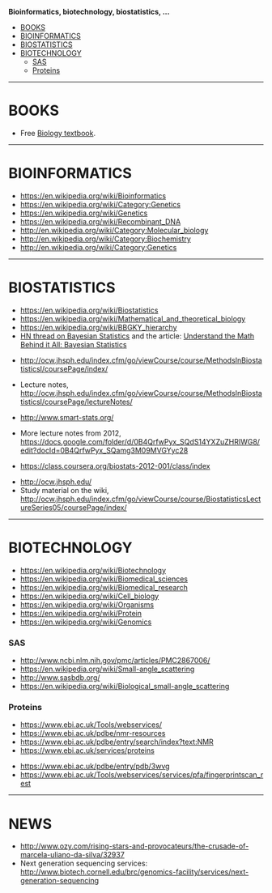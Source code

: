 **Bioinformatics, biotechnology, biostatistics, ...**

* [BOOKS](#books)
* [BIOINFORMATICS](#bioinformatics)
* [BIOSTATISTICS](#bioinformatics)
* [BIOTECHNOLOGY](#biotechnology)
   + [SAS](#sas)
   + [Proteins](#proteins)

----

# BOOKS
+ Free [Biology textbook](http://openstaxcollege.org/textbooks/biology/resources).

----

# BIOINFORMATICS
+ https://en.wikipedia.org/wiki/Bioinformatics
+ https://en.wikipedia.org/wiki/Category:Genetics 
+ https://en.wikipedia.org/wiki/Genetics
+ https://en.wikipedia.org/wiki/Recombinant_DNA
+ http://en.wikipedia.org/wiki/Category:Molecular_biology
+ http://en.wikipedia.org/wiki/Category:Biochemistry 
+ http://en.wikipedia.org/wiki/Category:Genetics

----

# BIOSTATISTICS
* https://en.wikipedia.org/wiki/Biostatistics
* https://en.wikipedia.org/wiki/Mathematical_and_theoretical_biology
* https://en.wikipedia.org/wiki/BBGKY_hierarchy
* [HN thread on Bayesian Statistics](https://news.ycombinator.com/item?id=4030061) and the article: [Understand the Math Behind it All: Bayesian Statistics](http://blogs.adobe.com/digitalmarketing/personalization/conversion-optimization/understand-the-math-behind-it-all-bayesian-statistics/)
+ http://ocw.jhsph.edu/index.cfm/go/viewCourse/course/MethodsInBiostatisticsI/coursePage/index/
+ Lecture notes, http://ocw.jhsph.edu/index.cfm/go/viewCourse/course/MethodsInBiostatisticsI/coursePage/lectureNotes/
+ http://www.smart-stats.org/
+ More lecture notes from 2012, https://docs.google.com/folder/d/0B4QrfwPyx_SQdS14YXZuZHRIWG8/edit?docId=0B4QrfwPyx_SQamg3M09MVGYyc28

+ https://class.coursera.org/biostats-2012-001/class/index
* http://ocw.jhsph.edu/
* Study material on the wiki, http://ocw.jhsph.edu/index.cfm/go/viewCourse/course/BiostatisticsLectureSeries05/coursePage/index/

----

# BIOTECHNOLOGY
* https://en.wikipedia.org/wiki/Biotechnology
* https://en.wikipedia.org/wiki/Biomedical_sciences
* https://en.wikipedia.org/wiki/Biomedical_research
* https://en.wikipedia.org/wiki/Cell_biology 
* https://en.wikipedia.org/wiki/Organisms
* https://en.wikipedia.org/wiki/Protein
* https://en.wikipedia.org/wiki/Genomics 

### SAS
+ http://www.ncbi.nlm.nih.gov/pmc/articles/PMC2867006/
+ https://en.wikipedia.org/wiki/Small-angle_scattering
+ http://www.sasbdb.org/
+ https://en.wikipedia.org/wiki/Biological_small-angle_scattering

### Proteins
+ https://www.ebi.ac.uk/Tools/webservices/
+ https://www.ebi.ac.uk/pdbe/nmr-resources
+ https://www.ebi.ac.uk/pdbe/entry/search/index?text:NMR
+ https://www.ebi.ac.uk/services/proteins
* https://www.ebi.ac.uk/pdbe/entry/pdb/3wvg
* https://www.ebi.ac.uk/Tools/webservices/services/pfa/fingerprintscan_rest

----

# NEWS
+ http://www.ozy.com/rising-stars-and-provocateurs/the-crusade-of-marcela-uliano-da-silva/32937
+ Next generation sequencing services: http://www.biotech.cornell.edu/brc/genomics-facility/services/next-generation-sequencing
